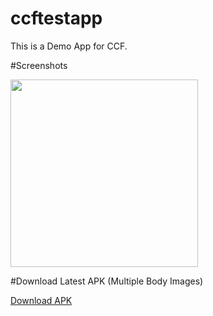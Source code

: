 # ccftestapp

This is a Demo App for CCF.


#Screenshots


<img src="https://i.imgur.com/CRa8tRM.jpg" width=300/>


#Download Latest APK (Multiple Body Images)

<a href='https://drive.google.com/file/d/1WJD4HhhkLmiA_6PwAsmIX1jRI_RLvZ_N/view?usp=sharing' target='_blank' align="right">Download APK</a>

